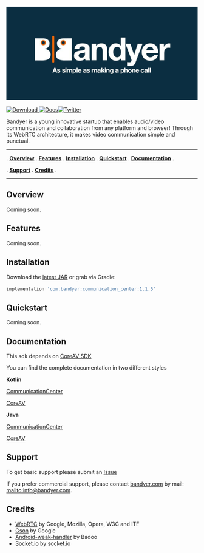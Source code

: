 <p align="center">
<img src="img/bandyer.jpg" alt="Bandyer" title="Bandyer" />
</p>

[ ![Download](https://api.bintray.com/packages/bandyer/Android-CommunicationCenter/Android-CommunicationCenter/images/download.svg) ](https://bintray.com/bandyer/Android-CommunicationCenter/Android-CommunicationCenter/_latestVersion)[![Docs](https://img.shields.io/badge/docs-current-brightgreen.svg)](https://bandyer.github.io/Bandyer-Android-CommunicationCenter/)[![Twitter](https://img.shields.io/twitter/url/http/shields.io.svg?style=social&logo=twitter)](https://twitter.com/intent/follow?screen_name=bandyersrl)


Bandyer is a young innovative startup that enables audio/video communication and collaboration from any platform and browser! Through its WebRTC architecture, it makes video communication simple and punctual. 


---

. **[Overview](#overview)** .
**[Features](#features)** .
**[Installation](#installation)** .
**[Quickstart](#quickstart)** .
**[Documentation](#documentation)** .

. **[Support](#support)** .
**[Credits](#credits)** .

---

## Overview

Coming soon.

## Features
Coming soon.

## Installation

Download the [latest JAR](https://bintray.com/bandyer/Android-CommunicationCenter/Android-CommunicationCenter) or grab via Gradle:

```groovy
implementation 'com.bandyer:communication_center:1.1.5'
```

## Quickstart

Coming soon.

## Documentation

This sdk depends on [CoreAV SDK](https://github.com/Bandyer/Android-CoreAV)

You can find the complete documentation in two different styles

**Kotlin**

[CommunicationCenter](https://bandyer.github.io/Bandyer-Android-CommunicationCenter/kDoc/)

[CoreAV](https://bandyer.github.io/Android-CoreAV/kDoc/)

**Java**

[CommunicationCenter](https://bandyer.github.io/Bandyer-Android-CommunicationCenter/jDoc/)

[CoreAV](https://bandyer.github.io/Android-CallCenter/jDoc/)



## Support
To get basic support please submit an [Issue](https://github.com/Bandyer/Bandyer-Android-CommunicationCenter/issues) 

If you prefer commercial support, please contact [bandyer.com](https://bandyer.com) by mail: <mailto:info@bandyer.com>.


## Credits
- [WebRTC](https://webrtc.org/) by Google, Mozilla, Opera, W3C and ITF
- [Gson](https://github.com/google/gson) by Google
- [Android-weak-handler](https://github.com/badoo/android-weak-handler) by Badoo
- [Socket.io](https://github.com/socketio/socket.io-client-java) by socket.io


